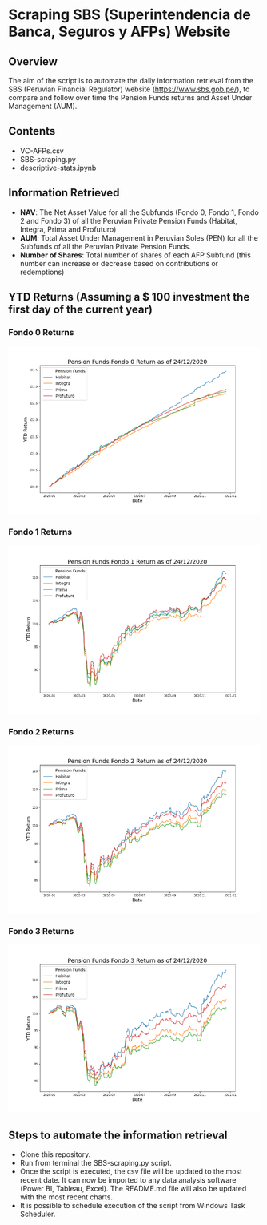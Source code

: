 # Scraping SBS (Superintendencia de Banca, Seguros y AFPs) Website

## Overview

The aim of the script is to automate the daily information retrieval from the SBS (Peruvian Financial Regulator) website (https://www.sbs.gob.pe/), to compare and follow over time the Pension Funds returns and Asset Under Management (AUM).

## Contents
* VC-AFPs.csv
* SBS-scraping.py
* descriptive-stats.ipynb

## Information Retrieved
* **NAV**: The Net Asset Value for all the Subfunds (Fondo 0, Fondo 1, Fondo 2 and Fondo 3) of all the Peruvian Private Pension Funds (Habitat, Integra, Prima and Profuturo)
* **AUM**: Total Asset Under Management in Peruvian Soles (PEN) for all the Subfunds of all the Peruvian Private Pension Funds.
* **Number of Shares**: Total number of shares of each AFP Subfund (this number can increase or decrease based on contributions or redemptions)

## YTD Returns (Assuming a $ 100 investment the first day of the current year)

### Fondo 0 Returns

![](returns_f0.png)

### Fondo 1 Returns

![](returns_f1.png)

### Fondo 2 Returns

![](returns_f2.png)

### Fondo 3 Returns

![](returns_f3.png)

## Steps to automate the information retrieval
* Clone this repository.
* Run from terminal the SBS-scraping.py script.
* Once the script is executed, the csv file will be updated to the most recent date. It can now be imported to any data analysis software (Power BI, Tableau, Excel). The README.md file will also be updated with the most recent charts. 
* It is possible to schedule execution of the script from Windows Task Scheduler.
